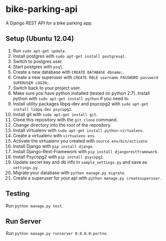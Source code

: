 # bike-parking-api
A Django REST API for a bike parking app.

## Setup (Ubuntu 12.04)
1. Run `sudo apt-get update`.
2. Install postgres with `sudo apt-get install postgresql`.
3. Switch to postgres user.
4. Start postgres with `psql`.
5. Create a new database with `CREATE DATABASE dbname;`.
6. Create a new superuser with `CREATE ROLE username PASSWORD password SUPERUSER LOGIN;`.
7. Switch back to your project user.
8. Make sure you have python installed (tested on python 2.7). Install python with `sudo apt-get install python` if you need to.
9. Install utility packages libpq-dev and psycopg2 with `sudo apt-get install libpq-dev psycopg2`.
10. Install git with `sudo apt-get install git`.
11. Clone this repository with the `git clone` command.
12. Change directory into the root of the repository.
13. Install virtualenv with `sudo apt-get install python-virtualenv`.
14. Create a virtualenv with `virtualenv env`.
15. Activate the virtualenv you created with `source env/bin/activate`
16. Install Django with `pip install django`.
17. Install Django-Rest-Framework with `pip install djangorestframework`.
18. Install Psycopg2 with `pip install psycopg2`.
19. Update secret key and db info in `sample_settings.py` and save as `settings.py`.
20. Migrate your database with `python manage.py migrate`.
21. Create a superuser for your api with `python manage.py createsuperuser`.

## Testing
Run `python manage.py test`.

## Run Server
Run `python manage.py runserver 0.0.0.0:portno`.